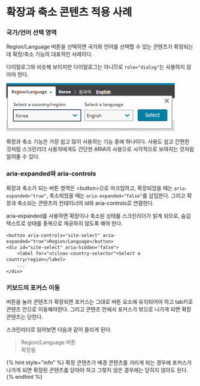 # 확장과 축소 콘텐츠 적용 사례

### 국가/언어 선택 영역

Region/Language 버튼을 선택하면 국가와 언어를 선택할 수 있는 콘텐츠가 확장되는데 확장/축소 기능의 대표적인 사례이다.

다이얼로그와 비슷해 보이지만  다이얼로그는 아니므로 `role="dialog"`는 사용하지 않아야 한다.

![](../../.gitbook/assets/image%20%288%29.png)

확장과 축소 기능은 가장 쉽고 많이 사용하는 기능 중에 하나이다. 사용도 쉽고 간편한 것처럼 스크린리더 사용자에게도 간단한 ARIA의 사용으로 시각적으로 보여지는 것처럼 알려줄 수 있다.

### aria-expanded와 aria-controls

확장과 축소가 되는 버튼 영역은 &lt;button&gt;으로 마크업하고, 확장되었을 때는 `aria-expanded="true"`, 축소되었을 때는 `aria-expanded="false"`를 삽입한다. 그리고 확장과 축소되는 콘텐츠의 컨테이너의 id와 aria-controls로 연결한다.

aria-expanded를 사용하면 확장이나 축소된 상태를 스크린리더가 읽게 되므로, 숨김텍스트로 상태를 중복으로 제공하지 않도록 해야 한다.

```markup
<button aria-controls="site-select" aria-expanded="true">Region/Language</button>
<div id="site-select" aria-hidden="false">
    <label for="utilnav-country-selector">Select a country/region</label>
    ...
</div>
```

### 키보드의 포커스 이동

버튼을 눌러 콘텐츠가 확장되면 포커스는 그대로 버튼 요소에 유지되어야 하고 tab키로 콘텐츠 안으로 이동해야한다. 그리고 콘텐츠 안에서 포커스가 밖으로 나가게 되면 확장 콘텐츠는 닫힌다. 

스크린리더로 읽어보면 다음과 같이 들리게 된다.

> Region/Language 버튼  
> 확장됨

{% hint style="info" %}
확장 콘텐츠가 배경 콘텐츠를 가리게 되는 경우에 포커스가 나가게 되면 확장된 콘텐츠를 닫아야  하고 그렇지 않은 경우에는 닫히지 않아도 된다.
{% endhint %}

